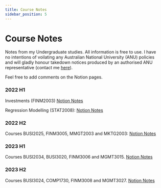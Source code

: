 ```yaml
---
title: Course Notes
sidebar_position: 5
---
```


# Course Notes
Notes from my Undergraduate studies. All information is free to use.
I have no intentions of voilating any Australian National University (ANU) policies and will gladly honour takedown notices produced by an authorised ANU representative (contact me <u>[here](mailto:luka@lukafilipovic.com)</u>).

Feel free to add comments on the Notion pages.

### **2022 H1**
Investments (FINM2003)
<u>[Notion Notes](https://luka10.notion.site/FINM2003-cd30956852604848bfe93747ba2ce126?pvs=4 "Investments")</u>

Regression Modelling (STAT2008):
<u>[Notion Notes](https://luka10.notion.site/STAT2008-1d0c3a9a79404a92b2917cc89fdf24f2?pvs=4 "Regression Modelling")</u>

### **2022 H2**
Courses BUSI2025, FINM3005, MMGT2003 and MKTG2003:
<u>[Notion Notes](https://luka10.notion.site/5ed77c4558fa4b7daa218b51e7fd14b3?v=be692d7f2d2843938bd8a1e14bddc237&pvs=4 "2022 H2 Notes")</u>

### **2023 H1**
Courses BUSI2034, BUSI3020, FINM3006 and MGMT3015.
<u>[Notion Notes](https://luka10.notion.site/1f6366aac903433b85f2fbe15200dc9e?v=670021872d4b4d28813e6415c2df9656&pvs=4 "2023 H1 Notes")</u>

### **2023 H2**
Courses BUSI3024, COMP1730, FINM3008 and MGMT3027.
<u>[Notion Notes](https://luka10.notion.site/fdd3fbdb751d4182b1a5fe28230d1295?v=7eff6dd95c774932b1a7ae68a0f3e2ad&pvs=4 "2023 H2 Notes")</u>
